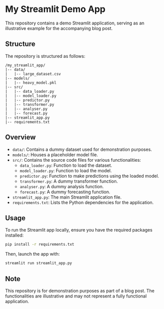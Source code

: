 
# My Streamlit Demo App

This repository contains a demo Streamlit application, serving as an illustrative example for the accompanying blog post.

## Structure

The repository is structured as follows:

```
/my_streamlit_app/
|-- data/
|   |-- large_dataset.csv
|-- models/
|   |-- heavy_model.pkl
|-- src/
|   |-- data_loader.py
|   |-- model_loader.py
|   |-- predictor.py
|   |-- transformer.py
|   |-- analyser.py
|   |-- forecast.py
|-- streamlit_app.py
|-- requirements.txt
```

## Overview

- `data/`: Contains a dummy dataset used for demonstration purposes.
- `models/`: Houses a placeholder model file.
- `src/`: Contains the source code files for various functionalities:
  - `data_loader.py`: Function to load the dataset.
  - `model_loader.py`: Function to load the model.
  - `predictor.py`: Function to make predictions using the loaded model.
  - `transformer.py`: A dummy transformer function.
  - `analyser.py`: A dummy analysis function.
  - `forecast.py`: A dummy forecasting function.
- `streamlit_app.py`: The main Streamlit application file.
- `requirements.txt`: Lists the Python dependencies for the application.

## Usage

To run the Streamlit app locally, ensure you have the required packages installed:

```bash
pip install -r requirements.txt
```

Then, launch the app with:

```bash
streamlit run streamlit_app.py
```

## Note

This repository is for demonstration purposes as part of a blog post. The functionalities are illustrative and may not represent a fully functional application.
